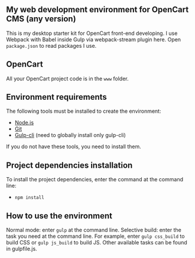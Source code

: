 ## My web development environment for OpenCart CMS (any version)
This is my desktop starter kit for OpenCart front-end developing.
I use Webpack with Babel inside Gulp via webpack-stream plugin here.
Open `package.json` to read packages I use.

## OpenCart
All your OpenCart project code is in the `www` folder.

## Environment requirements
The following tools must be installed to create the environment:
- [Node.js](https://nodejs.org/en/)
- [Git](https://git-scm.com/)
- [Gulp-cli](https://gulpjs.com/docs/en/getting-started/quick-start/) (need to globally install only gulp-cli)

If you do not have these tools, you need to install them.

## Project dependencies installation
To install the project dependencies, enter the command at the command line:
- `npm install`

## How to use the environment
Normal mode: enter `gulp` at the command line.
Selective build: enter the task you need at the command line. For example, enter `gulp css_build` to build CSS or `gulp js_build` to build JS. Other available tasks can be found in gulpfile.js.